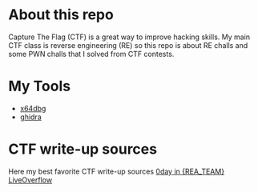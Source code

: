 # About this repo
Capture The Flag (CTF) is a great way to improve hacking skills. My main CTF class is reverse engineering (RE) so this repo is about RE challs and some PWN challs that I solved from CTF contests. 

# My Tools
* [x64dbg](https://x64dbg.com/)
* [ghidra](https://ghidra-sre.org/)

# CTF write-up sources 
Here my best favorite CTF write-up sources
[0day in {REA_TEAM}](https://kienmanowar.wordpress.com/)
[LiveOverflow](https://liveoverflow.com/)
